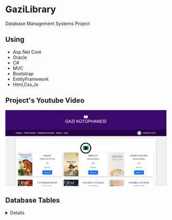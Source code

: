 # GaziLibrary
Database Management Systems Project

## Using
- Asp.Net Core
- Oracle
- C#
- MVC
- Bootstrap
- EntityFramework
- Html,Css,Js

## Project's Youtube Video

<div>
  <a href="https://www.youtube.com/watch?v=wTb0ECxaCz0"><img src="GaziLibrary/wwwroot/image/ReadmeImages/ImageOfVideo.PNG" alt=""></a>
</div>

## Database Tables

<details>
  <summary>Details</summary>

### Books

| Name          | Data Type    | Allow Nulls | Default |
| :------------ | :----------- | :---------- | :------ |
| Id            | int          | False       |         |
| AuthorId      | int          | False       |         |
| TypeId        | int          | False       |         |
| Name          | nvarchar(50) | False       |         |
| NumberOfPage  | int          | False       |         |
| Image         | nvarchar(90) | False       |         |
| Status        | bit          | False       |         |

### Types

| Name   | Data Type     | Allow Nulls | Default |
| :----- | :------------ | :---------- | :------ |
| Id     | int           | False       |         |
| Name   | nvarchar(50)  | False       |         |
| Status | bit           | False       |         |

### Authors

| Name       | Data Type     | Allow Nulls | Default |
| :--------- | :------------ | :---------- | :------ |
| Id         | int           | False       |         |
| FirstName  | nvarchar(50)  | False       |         |
| LastName   | nvarchar(50)  | False       |         |
| Status     | bit           | False       |         |

### BorrowedBooks

| Name       | Data Type | Allow Nulls | Default |
| :--------- | :-------- | :---------- | :------ |
| Id         | int       | False       |         |
| UserId     | int       | False       |         |
| BookId     | int       | False       |         |
| BorrowDate | Date      | False       |         |
| ReturnDate | Date      | False       |         |
| Status     | bit       | False       |         |

### Messages

| Name    | Data Type     | Allow Nulls | Default |
| :------ | :------------ | :---------- | :------ |
| Id      | int           | False       |         |
| UserId  | int           | False       |         |
| Message | nvarchar(MAX) | False       |         |
| Date    | Date          | False       |         |

### Users

| Name       | Data Type    | Allow Nulls | Default |
| :--------- | :----------- | :---------- | :------ |
| Id         | int          | False       |         |
| PositionId | int          | False       |         |
| FirstName  | nvarchar(50) | False       |         |
| LastName   | nvarchar(50) | False       |         |
| UserName   | nvarchar(50) | False       |         |
| Email      | nvarchar(50) | False       |         |
| Password   | nvarchar(50) | False       |         |
| Status     | bit          | False       |         |

### Positions

| Name   | Data Type    | Allow Nulls | Default |
| :----- | :----------- | :---------- | :------ |
| Id     | int          | False       |         |
| Name   | varchar(50)  | False       |         |
| Status | bit          | False       |         |

</details><p></p>

